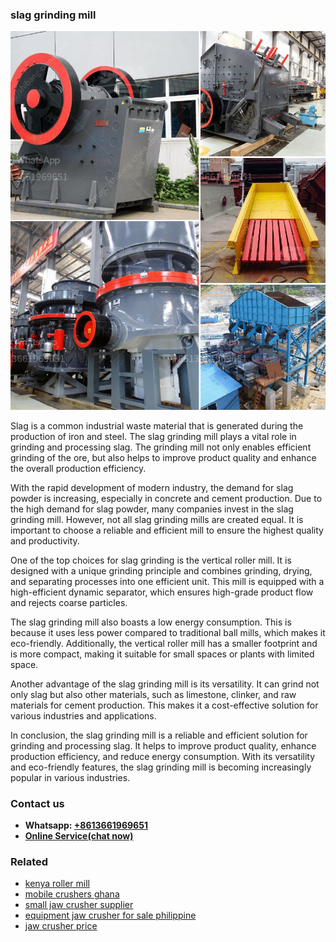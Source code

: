 <h3>slag grinding mill</h3><img src='1702950483.jpg' alt=''><p>Slag is a common industrial waste material that is generated during the production of iron and steel. The slag grinding mill plays a vital role in grinding and processing slag. The grinding mill not only enables efficient grinding of the ore, but also helps to improve product quality and enhance the overall production efficiency.</p><p>With the rapid development of modern industry, the demand for slag powder is increasing, especially in concrete and cement production. Due to the high demand for slag powder, many companies invest in the slag grinding mill. However, not all slag grinding mills are created equal. It is important to choose a reliable and efficient mill to ensure the highest quality and productivity.</p><p>One of the top choices for slag grinding is the vertical roller mill. It is designed with a unique grinding principle and combines grinding, drying, and separating processes into one efficient unit. This mill is equipped with a high-efficient dynamic separator, which ensures high-grade product flow and rejects coarse particles.</p><p>The slag grinding mill also boasts a low energy consumption. This is because it uses less power compared to traditional ball mills, which makes it eco-friendly. Additionally, the vertical roller mill has a smaller footprint and is more compact, making it suitable for small spaces or plants with limited space.</p><p>Another advantage of the slag grinding mill is its versatility. It can grind not only slag but also other materials, such as limestone, clinker, and raw materials for cement production. This makes it a cost-effective solution for various industries and applications.</p><p>In conclusion, the slag grinding mill is a reliable and efficient solution for grinding and processing slag. It helps to improve product quality, enhance production efficiency, and reduce energy consumption. With its versatility and eco-friendly features, the slag grinding mill is becoming increasingly popular in various industries.</p><h3>Contact us</h3><ul><li><strong>Whatsapp:&nbsp;<a href="https://wa.me/8613661969651">+8613661969651</a></strong></li><li><a href="https://swt.shibang-china.com/?git&amp;zhl&amp;slag grinding mill"><strong>Online Service(chat now)</strong></a></li></ul><h3>Related</h3><ul><li><a href='kenya roller mill.md'>kenya roller mill</a></li><li><a href='mobile crushers ghana.md'>mobile crushers ghana</a></li><li><a href='small jaw crusher supplier.md'>small jaw crusher supplier</a></li><li><a href='equipment jaw crusher for sale philippine.md'>equipment jaw crusher for sale philippine</a></li><li><a href='jaw crusher price.md'>jaw crusher price</a></li></ul>